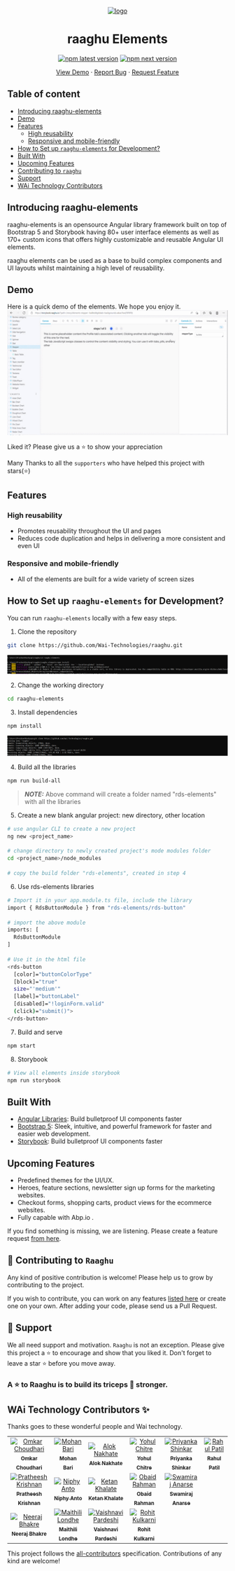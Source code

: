 <p align="center">
    <a href="https://raaghu.io" target="_blank">
        <img src="./raaghu_icon.png" alt="logo" width="125"/>
    </a>
<p/>
</p>
<p>
<h1 align="center">raaghu Elements</h1>
</p>

<p align="center">
<a href="https://npmjs.org/rds-elements"><img src="https://img.shields.io/npm/v/rds-elements/latest.svg" alt="npm latest version" ></a>
<a href="https://npmjs.org/rds-elements"><img src="https://img.shields.io/npm/v/rds-elements/next.svg" alt="npm next version" ></a>
</br>

<p align="center">
    <a href="https://raaghu.io" target="blank">View Demo</a>
    ·
    <a href="https://github.com/Wai-Technologies/raaghu/issues/new">Report Bug</a>
    ·
    <a href="https://github.com/Wai-Technologies/raaghu/issues/new">Request Feature</a>
</p>
<h2 >Table of content</h2>
<!-- vscode-markdown-toc -->

* [ Introducing raaghu-elements](#Introducingraaghu-elements)
*  [Demo](#Demo)
*  [Features](#Features)
	*  [ High reusability](#Highreusability)
	*  [ Responsive and mobile-friendly](#Responsiveandmobile-friendly)
*  [How to Set up `raaghu-elements` for Development?](#setup)
*  [Built With](#BuiltWith)
*  [Upcoming Features](#UpcomingFeatures)
*  [ Contributing to `raaghu`](#ContributingtoRaaghu)
*  [ Support](#Support)
*  [WAi Technology Contributors](#WAiTechnologyContributors)

<p align="center">

##  <a name='Introducingraaghu-elements'></a> Introducing raaghu-elements 

raaghu-elements is an opensource Angular library framework built on top of Bootstrap 5 and Storybook having 80+ user interface elements as well as 170+ custom icons that offers highly customizable and reusable Angular UI elements.

raaghu elements can be used as a base to build complex components and UI layouts whilst maintaining a high level of reusability.



##  <a name='Demo'></a>Demo

Here is a quick demo of the elements. We hope you enjoy it.
<img title="imge" alt="gif" src="../raaghu-elements/Demo.gif">

Liked it? Please give us a ⭐️ to show your appreciation

Many Thanks to all the `supporters` who have helped this project with stars(⭐)

##   <a name='Features'></a> Features

###  <a name='Highreusability'></a> High reusability
 - Promotes reusability throughout the UI and pages
 - Reduces code duplication and helps in delivering a more consistent and even UI

### <a name='Responsiveandmobile-friendly'></a> Responsive and mobile-friendly
- All of the elements are built for a wide variety of screen sizes


## <a name='setup'></a> How to Set up `raaghu-elements` for Development?

You can run `raaghu-elements` locally with a few easy steps.

1. Clone the repository

```bash
git clone https://github.com/Wai-Technologies/raaghu.git
```
<img title="imge" alt="gif" src="../raaghu-elements/Screenshot (39).png">

2. Change the working directory

```bash
cd raaghu-elements
```

3. Install dependencies

```bash
npm install
```
<img title="imge" alt="gif" src="../raaghu-elements/Screenshot (40).png">

4. Build all the libraries

```bash
npm run build-all
```
> **_NOTE:_** Above command will create a folder named "rds-elements" with all the libraries

5. Create a new blank angular project: new directory, other location

```bash
# use angular CLI to create a new project
ng new <project_name>

# change directory to newly created project's mode modules folder
cd <project_name>/node_modules

# copy the build folder "rds-elements", created in step 4
```

6. Use rds-elements libraries

```bash
# Import it in your app.module.ts file, include the library
import { RdsButtonModule } from "rds-elements/rds-button"

# import the above module
imports: [
  RdsButtonModule
]

# Use it in the html file
<rds-button
  [color]="buttonColorType"
  [block]="true"
  size="'medium'"
  [label]="buttonLabel"
  [disabled]="!loginForm.valid"
  (click)="submit()">
</rds-button>
```

7. Build and serve

```bash
npm start
```

8. Storybook

```bash
# View all elements inside storybook
npm run storybook 
```


##  <a name='BuiltWith'></a>Built With

- [Angular Libraries](https://angular.io/guide/libraries): Build bulletproof UI components faster
- [Bootstrap 5](https://bootstrap.com/): Sleek, intuitive, and powerful framework for faster and easier web development.
- [Storybook](https://storybook.js.org/): Build bulletproof UI components faster


## <a name='UpcomingFeatures'></a>Upcoming Features
- Predefined themes for the UI/UX.
- Heroes, feature sections, newsletter sign up forms for the marketing websites.
- Checkout forms, shopping carts, product views for the ecommerce websites.
- Fully capable with Abp.io .

If you find something is missing, we are listening. Please create a feature request [from here](https://github.com/Wai-Technologies/raaghu/issues/new).


##  <a name='ContributingtoRaaghu'></a>🤝 Contributing to `Raaghu`
Any kind of positive contribution is welcome! Please help us to grow by contributing to the project.

If you wish to contribute, you can work on any features [listed here](https://github.com/Wai-Technologies/raaghu#-upcoming-features) or create one on your own. After adding your code, please send us a Pull Request.  




##  <a name='Support'></a>🙏 Support

We all need support and motivation. `Raaghu` is not an exception. Please give this project a ⭐️ to encourage and show that you liked it. Don't forget to leave a star ⭐️ before you move away.

<h3 className="align">
A ⭐️ to <b>Raaghu</b> is to build its triceps 💪 stronger.
</h3>



##  <a name='WAiTechnologyContributors'></a>WAi Technology Contributors ✨

Thanks goes to these wonderful people and Wai technology.

<!-- ALL-CONTRIBUTORS-LIST:START - Do not remove or modify this section -->
<!-- prettier-ignore-start -->
<!-- markdownlint-disable -->

<table>
  <tr>
    <td align="center" border="none">
      <a href="https://github.com/omkarchoudhari">
        <img src="https://avatars.githubusercontent.com/u/32321041?s=100&v=4" width="100" title="Omkar Choudhari"/>
        <br /><sub><b>Omkar Choudhari</b></sub>
      </a>
    </td>
    <td align="center" border="none">
      <a href="https://github.com/mohanbari">
        <img src="https://avatars.githubusercontent.com/u/99885410?s=100v=4" width="100" title="Mohan Bari"/>
        <br /><sub><b>Mohan Bari</b></sub>
      </a>
    </td>
    <td align="center" style="border: none">
      <a href="https://github.com/alok-nakhate">
        <img src="https://avatars.githubusercontent.com/u/99717383?s=100v=4" width="100" title="Alok Nakhate"/>
        <br /><sub><b>Alok Nakhate</b></sub>
      </a>
    </td>
    <td align="center" style="border: none">
      <a href="https://github.com/yohulchitre">
        <img src="https://avatars.githubusercontent.com/u/100934017?s=100v=4" width="100" title="Yohul Chitre"/>
        <br /><sub><b>Yohul Chitre</b></sub>
      </a>
    </td>
    <td align="center" style="border: none">
      <a href="https://github.com/Priyanka-Shinkar">
        <img src="https://avatars.githubusercontent.com/u/99782840?s=100&v=4" width="100" title="Priyanka Shinkar"/>
        <br /><sub><b>Priyanka Shinkar</b></sub>
      </a>
    </td>
    <td align="center" style="border: none">
      <a href="https://github.com/rahulp34">
        <img src="https://avatars.githubusercontent.com/u/55730676?s=100v=4" width="100" title="Rahul Patil"/>
        <br /><sub><b>Rahul Patil</b></sub>
      </a>
    </td>
  </tr>
  <tr>
    <td align="center" style="border: none">
      <a href="https://github.com/pratheesh-Krishnan">
        <img src="https://avatars.githubusercontent.com/u/99800378?s=100v=4" width="100" title="Pratheesh Krishnan"/>
        <br /><sub><b>Pratheesh Krishnan</b></sub>
      </a>
    </td>
    <td align="center" style="border: none">
      <a href="https://github.com/Niphy-Anto">
        <img src="https://avatars.githubusercontent.com/u/99808648?s=100v=4" width="100" title="Niphy Anto"/>
        <br /><sub><b>Niphy Anto</b></sub>
      </a>
    </td>
    <td align="center" style="border: none">
      <a href="https://github.com/Ketan-Khalate">
        <img src="https://avatars.githubusercontent.com/u/99807624?s=100v=4" width="100" title="Ketan Khalate"/>
        <br /><sub><b>Ketan Khalate</b></sub>
      </a>
    </td>
    <td align="center" style="border: none">
      <a href="https://github.com/obaid-ur-rahman">
        <img src="https://avatars.githubusercontent.com/u/100338565?s=100v=4" width="100" title="Obaid Rahman"/>
        <br /><sub><b>Obaid Rahman</b></sub>
      </a>
    </td>
    <td align="center" style="border: none">
      <a href="https://github.com/swamirajanarse">
        <img src="https://avatars.githubusercontent.com/u/97228584?s=100&v=4" width="100" title="Swamiraj Anarse"/>
        <br /><sub><b>Swamiraj Anarse</b></sub>
      </a>
    </td>
  </tr>
  <tr>
    <td align="center" style="border: none">
      <a href="https://github.com/neeraj-bhakre">
        <img src="https://avatars.githubusercontent.com/u/100110930?s=100v=4" width="100" title="Neeraj Bhakre"/>
        <br /><sub><b>Neeraj Bhakre</b></sub>
      </a>
    </td>
    <td align="center" style="border: none">
      <a href="https://github.com/maithililondhewaiin">
        <img src="https://avatars.githubusercontent.com/u/100565002?s=100&v=4" width="100" title="Maithili Londhe">
        <br /><sub><b>Maithili Londhe</b></sub>
      </a>
    </td>
    <td align="center" style="border: none">
      <a href="https://github.com/Vaish84">
        <img src="https://avatars.githubusercontent.com/u/104414130?s=100&v=4" width="100" title="Vaishnavi Pardeshi"/>
        <br /><sub><b>Vaishnavi Pardeshi</b></sub>
      </a>
    </td>
    <td align="center" style="border: none">
      <a href="https://github.com/rohit9096">
        <img src="https://avatars.githubusercontent.com/u/88035057?s=100v=4" width="100" title="Rohit Kulkarni"/>
        <br /><sub><b>Rohit Kulkarni</b></sub>
      </a>
    </td>
  </tr>
</table>

<!-- markdownlint-restore -->
<!-- prettier-ignore-end -->

<!-- ALL-CONTRIBUTORS-LIST:END -->

This project follows the [all-contributors](https://github.com/all-contributors/all-contributors) specification. Contributions of any kind are welcome!

